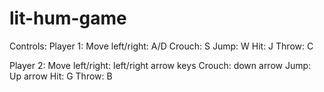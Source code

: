 # lit-hum-game

Controls:
Player 1:
Move left/right: A/D
Crouch: S
Jump: W
Hit: J
Throw: C

Player 2:
Move left/right: left/right arrow keys
Crouch: down arrow
Jump: Up arrow
Hit: G
Throw: B
